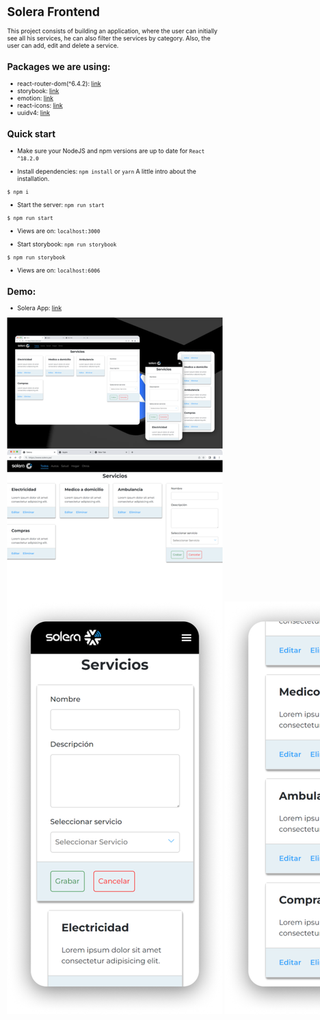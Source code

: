 # Solera Frontend

This project consists of building an application, where the user can initially see all his services, he can also filter the services by category. Also, the user can add, edit and delete a service.

## Packages we are using:

- react-router-dom(^6.4.2): [link](https://reactrouter.com/docs/en/v6/getting-started/overview)
- storybook: [link](https://storybook.js.org/)
- emotion: [link](https://emotion.sh/docs/introduction)
- react-icons: [link](https://react-icons.github.io/react-icons/)
- uuidv4: [link](https://github.com/thenativeweb/uuidv4)

## Quick start

- Make sure your NodeJS and npm versions are up to date for `React ^18.2.0`

- Install dependencies: `npm install` or `yarn`
  A little intro about the installation.

```
$ npm i
```

- Start the server: `npm run start`

```
$ npm run start
```

- Views are on: `localhost:3000`

- Start storybook: `npm run storybook`

```
$ npm run storybook
```

- Views are on: `localhost:6006`

## Demo:

- Solera App: [link](https://solera-app.vercel.app/)

<div align="center" style="display:flex; flex-wrap: wrap;" >
  <img src="https://github.com/jhosepct/Solera-test-client/blob/main/Design.png" title="hover text">
  <img src="https://github.com/jhosepct/Solera-test-client/blob/main/Desktop.png" title="hover text">
  <div align="center" style="display:flex; gap: 5px;">
    <img src="https://github.com/jhosepct/Solera-test-client/blob/main/iPhone13ProMax-1.png" title="hover text">
    <img src="https://github.com/jhosepct/Solera-test-client/blob/main/iPhone13ProMax-2.png" title="hover text">
  </div>
</div>
